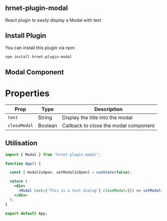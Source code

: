## hrnet-plugin-modal

React plugin to easily display a Modal with text

## Install Plugin

You can install this plugin via npm

```sh
npm install hrnet-plugin-modal
```

## Modal Component

# Properties

| Prop          | Type    | Description                            |
|---------------|---------|----------------------------------------|
| `text`        | String  | Display the title into the modal       |
| `closeModal`  | Boolean | Callback to close the modal component  |

## Utilisation

```jsx
import { Modal } from "hrnet-plugin-modal";

function App() {

  const [ modalIsOpen, setModalIsOpen] = useState(false);

  return (
    <div>
      <Modal text={'This is a text dialog'} closeModal={() => setModalIsOpen(true)}/>
    </div>
  );
}

export default App;